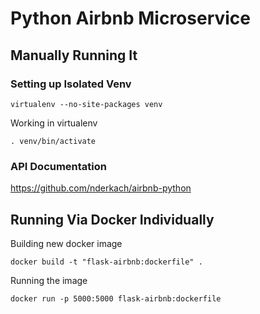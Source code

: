 # Python Airbnb Microservice

## Manually Running It

### Setting up Isolated Venv
```shell
virtualenv --no-site-packages venv
```

Working in virtualenv

```shell
. venv/bin/activate
```

### API Documentation

<https://github.com/nderkach/airbnb-python>

## Running Via Docker Individually

Building new docker image
```shell
docker build -t "flask-airbnb:dockerfile" .
```

Running the image
```shell
docker run -p 5000:5000 flask-airbnb:dockerfile
```
